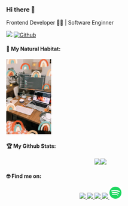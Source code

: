 ### Hi there 👋

Frontend Developer  👩‍💻  | Software Enginner

![](https://komarev.com/ghpvc/?username=edanurascii&color=ff69b4)
[![Github](https://img.shields.io/github/followers/edanurascii?label=Follow&style=social)](https://github.com/edanurascii)

#### 🤗 My Natural Habitat:
<img height="200em" width="120em" src="https://raw.githubusercontent.com/edanurascii/edanurascii/main/images/natural.jpg" width="400px"/>

#### 🏆 My Github Stats:
<p align="center">
    <a href="https://github.com/edanurascii">
    <img height="180em" src="https://github-readme-stats-eight-theta.vercel.app/api?username=edanurascii&show_icons=true&theme=radical&include_all_commits=true&count_private=true"/><img height="180em" src="https://github-readme-stats-eight-theta.vercel.app/api/top-langs/?username=edanurascii&layout=compact&langs_count=8&theme=radical"/>
    </a>
</p>

#### 🤓 Find me on:
<p align="center">
  <a target="_blank" href="https://www.linkedin.com/in/fatma-edanur-asci">
    <img src="https://img.shields.io/badge/-LinkedIn-0077B5?style=for-the-badge&logo=Linkedin&logoColor=white"></img>
  </a>
  <a target="_blank" href="mailto:edanurascii@gmail.com">
    <img src="https://img.shields.io/badge/-Gmail-D14836?style=for-the-badge&logo=Gmail&logoColor=white"></img>
  </a>
  <a target="_blank" href="https://medium.com/@edanurascii">
    <img src="https://img.shields.io/badge/-Medium-12100E?style=for-the-badge&logo=Medium&logoColor=white"></img>
  </a>
  <a target="_blank" href="https://twitter.com/asciedanur">
    <img src="https://img.shields.io/badge/-Twitter-1DA1F2?style=for-the-badge&logo=Twitter&logoColor=white"></img>
  </a>
  <a href="https://open.spotify.com/user/edanurascii-4">
    <img alt="Spotify" title="Spotify" height="32" width="32" src="https://raw.githubusercontent.com/edanurascii/edanurascii/main/images/spotify.svg"></img>
  </a>
</p>
